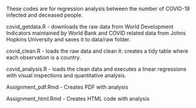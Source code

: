 These codes are for regression analysis between the number of COVID-19 infected and deceased people.

covid_getdata.R - downloads the raw data from World Development Indicators maintained by World Bank and COVID related data from Johns Hopkins University and saves it to data/raw folder.

covid_clean.R - loads the raw data and clean it: creates a tidy table where each observation is a country.

covid_analysis.R - loads the clean data and executes a linear regressions with visual inspections and quantitative analysis.

Assignment_pdf.Rmd - Creates PDF with analysis

Assignment_html.Rmd - Creates HTML code with analysis